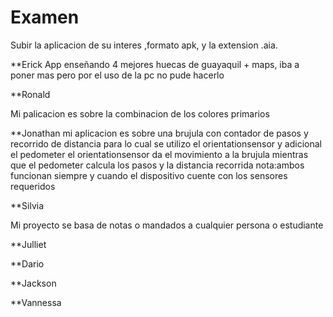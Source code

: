 # Examen

Subir la aplicacion de su interes ,formato apk, y la extension .aia.

**Erick
App enseñando 4 mejores huecas de guayaquil + maps, iba a poner mas pero por el uso de la pc no pude hacerlo 



**Ronald

Mi palicacion es sobre la combinacion de los colores primarios

**Jonathan
mi aplicacion es sobre una brujula con contador de pasos y recorrido de distancia
para lo cual se utilizo el orientationsensor y adicional el pedometer
el orientationsensor da el movimiento a la brujula mientras que el pedometer
calcula los pasos y la distancia recorrida nota:ambos funcionan siempre y cuando
el dispositivo cuente con los sensores requeridos


**Silvia

Mi proyecto se basa de notas o mandados a cualquier persona o estudiante

**Julliet



**Dario


**Jackson



**Vannessa
